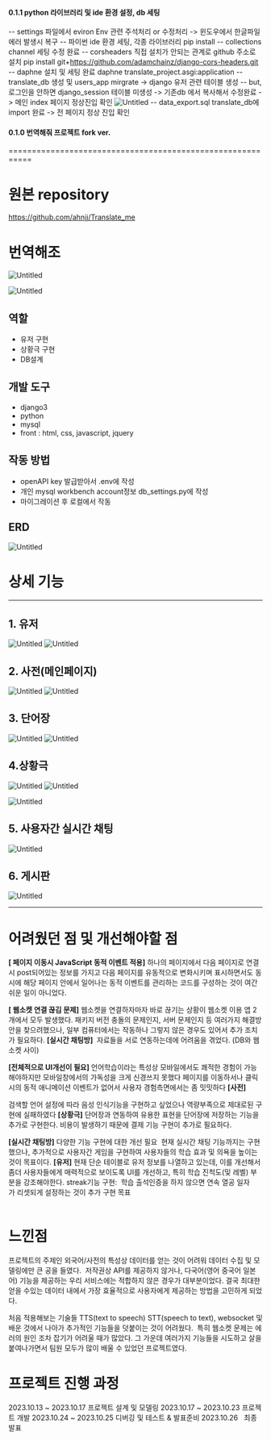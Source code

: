 



#### 0.1.1 python 라이브러리 및 ide 환경 설정, db 세팅
-- settings 파일에서 eviron Env 관련 주석처리 or 수정처리 -> 윈도우에서 한글파일 에러 발생시 복구
-- 파이썬 ide 환경 세팅, 각종 라이브러리 pip install
-- collections channel 세팅 수정 완료
-- corsheaders 직접 설치가 안되는 관계로 github 주소로 설치 pip install git+https://github.com/adamchainz/django-cors-headers.git
-- daphne 설치 및 세팅 완료 daphne translate_project.asgi:application
-- translate_db 생성 및 users_app mirgrate -> django 유저 관련 테이블 생성
-- but, 로그인을 안하면 django_session 테이블 미생성 -> 기존db 에서 복사해서 수정완료 -> 메인 index 페이지 정상진입 확인
![Untitled](https://prod-files-secure.s3.us-west-2.amazonaws.com/93d618e3-6658-4908-afeb-773d196f595c/8c24dd4c-6576-47cd-be32-32d1cf355fcf/Untitled.png)
-- data_export.sql translate_db에 import 완료 -> 전 페이지 정상 진입 확인


#### 0.1.0 번역해줘 프로젝트 fork ver.



===========================================================


# 원본 repository
https://github.com/ahnjj/Translate_me


# 번역해조

![Untitled](photo/semi1.png)

![Untitled](photo/semi2.png)
## 역할

- 유저 구현
- 상황극 구현
- DB설계

## 개발 도구

- django3
- python
- mysql
- front : html, css, javascript, jquery

## 작동 방법
- openAPI key 발급받아서 .env에 작성
- 개인 mysql workbench account정보 db_settings.py에 작성
- 마이그레이션 후 로컬에서 작동

## ERD

![Untitled](photo/semi3.png)
# 상세 기능

---

## 1. 유저

![Untitled](photo/semi4.png)
![Untitled](photo/semi5.png)
## 2. 사전(메인페이지)

![Untitled](photo/semi6.png)
![Untitled](photo/semi7.png)
## 3. 단어장

![Untitled](photo/semi8.png)
![Untitled](photo/semi9.png)
## 4.상황극

![Untitled](photo/semi10.png)
![Untitled](photo/semi11.png)

![Untitled](photo/semi12.png)

## 5. 사용자간 실시간 채팅

![Untitled](photo/semi13.png)

## 6. 게시판

![Untitled](photo/semi14.png)

---

# 어려웠던 점 및 개선해야할 점

**[ 페이지 이동시 JavaScript 동적 이벤트 적용]**
하나의 페이지에서 다음 페이지로 연결 시 post되어있는 정보를 가지고 다음 페이지를 유동적으로 변화시키며 표시하면서도 동시에 해당 페이지 안에서 일어나는 동적 이벤트를 관리하는 코드를 구성하는 것이 여간 쉬운 일이 아니었다.

**[ 웹소켓 연결 끊김 문제]**
웹소켓을 연결하자마자 바로 끊기는 상황이 웹소켓 이용 앱 2개에서 모두 발생했다. 패키지 버전 충돌의 문제인지, 서버 문제인지 등 여러가지 해결방안을 찾으려했으나, 일부 컴퓨터에서는 작동하나 그렇지 않은 경우도 있어서 추가 조치가 필요하다.
**[실시간 채팅방]** 
자료들을 서로 연동하는데에 어려움을 겪었다. (DB와 웹소켓 사이)

**[전체적으로 UI개선이 필요]**
언어학습이라는 특성상 모바일에서도 쾌적한 경험이 가능해야하지만 모바일창에서의 가독성을 크게 신경쓰지 못했다
페이지를 이동하서나 클릭시의 동적 애니메이션 이벤트가 없어서 사용자 경험측면에서는 좀 밋밋하다
**[사전]** 

검색할 언어 설정에 따라 음성 인식기능을 구현하고 싶었으나 역량부족으로 제대로된 구현에 실패하였다
**[상황극]**
단어장과 연동하여 유용한 표현을 단어장에 저장하는 기능을 추가로 구현한다.
비용이 발생하기 때문에 결제 기능 구현이 추가로 필요하다.

**[실시간 채팅방]**
다양한 기능 구현에 대한 개선 필요 
현재 실시간 채팅 기능까지는 구현했으나, 추가적으로 사용자간 게임을 구현하여 사용자들의 학습 효과 및 의욕을 높이는 것이 목표이다.
**[유저]**
현재 단순 테이블로 유저 정보를 나열하고 있는데, 이를 개선해서 좀더 사용자들에게 매력적으로 보이도록 UI를 개선하고, 특히 학습 진척도(및 레벨) 부분을 강조해야한다.
streak기능 구현:  학습 출석인증을 하지 않으면 연속 열공 일자가 리셋되게 설정하는 것이 추가 구현 목표
<br>
<br>

# 느낀점

프로젝트의 주제인 외국어/사전의 특성상 데이터를 얻는 것이 어려워 데이터 수집 및 모델링에만 큰 공을 들였다. 
저작권상 API를 제공하지 않거나, 다국어(영어 중국어 일본어) 기능을 제공하는 우리 서비스에는 적합하지 않은 경우가 대부분이었다. 결국 최대한 얻을 수있는 데이터 내에서 가장 효율적으로 사용자에게 제공하는 방법을 고민하게 되었다.

처음 적용해보는 기술들 TTS(text to speech) STT(speech to text), websocket 및 배운 것에서 나아가 추가적인 기능들을 덧붙이는 것이 어려웠다.  특히 웹소켓 문제는 에러의 원인 조차 잡기가 어려울 때가 많았다.
그 가운데 여러가지 기능들을 시도하고 살을 붙여나가면서 팀원 모두가 많이 배울 수 있었던 프로젝트였다.

# 프로젝트 진행 과정

2023.10.13 ~ 2023.10.17 프로젝트 설계 및 모델링
2023.10.17 ~ 2023.10.23 프로젝트 개발
2023.10.24 ~ 2023.10.25 디버깅 및 테스트 & 발표준비
2023.10.26   최종 발표